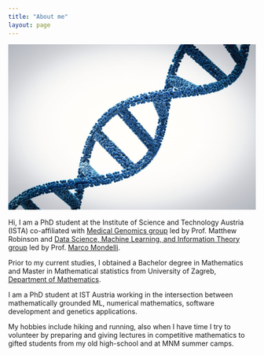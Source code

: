 ```yaml
---
title: "About me"
layout: page
---
```



<img src="/images/mypub19_small.jpg" alt="My photo">


Hi, I am a PhD student at the Institute of Science and Technology Austria (ISTA) co-affiliated with [Medical Genomics group](https://ist.ac.at/en/research/robinson-group/) led by Prof. Matthew Robinson and [Data Science, Machine Learning, and Information Theory group](https://ist.ac.at/en/research/mondelli-group/) led by Prof. [Marco Mondelli](http://marcomondelli.com/index.html).

Prior to my current studies, I obtained a Bachelor degree in Mathematics and Master in Mathematical statistics from University of Zagreb, [Department of Mathematics](https://www.pmf.unizg.hr/math/en).

I am a PhD student at IST Austria working in the intersection between mathematically grounded ML, numerical mathematics, software development and genetics applications.

My hobbies include hiking and running, also when I have time I try to volunteer by preparing and giving lectures in competitive mathematics to gifted students from my old high-school and at MNM summer
camps.